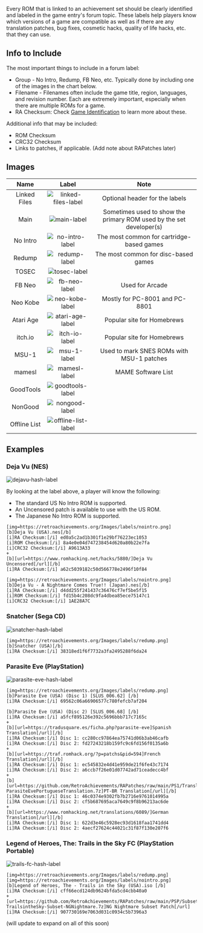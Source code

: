 Every ROM that is linked to an achievement set should be clearly identified and labeled in the game entry's forum topic. These labels help players know which versions of a game are compatible as well as if there are any translation patches, bug fixes, cosmetic hacks, quality of life hacks, etc. that they can use. 

## Info to Include
The most important things to include in a forum label:
- Group - No Intro, Redump, FB Neo, etc. Typically done by including one of the images in the chart below.
- Filename - Filenames often include the game title, region, languages, and revision number. Each are extremely important, especially when there are multiple ROMs for a game. 
- RA Checksum: Check [Game Identification](game-identification) to learn more about these.

Additional info that may be included:
- ROM Checksum
- CRC32 Checksum
- Links to patches, if applicable. (Add note about RAPatches later)

## Images

|Name|Label|Note|
|:-:|:-:|:-:|
|Linked Files|![linked-files-label](https://retroachievements.org/Images/labels/linkedfiles.png)|Optional header for the labels|
|Main|![main-label](https://retroachievements.org/Images/labels/main.png)|Sometimes used to show the primary ROM used by the set developer(s)|
|No Intro|![no-intro-label](https://retroachievements.org/Images/labels/nointro.png)|The most common for cartridge-based games|
|Redump|![redump-label](https://retroachievements.org/Images/labels/redump.png)|The most common for disc-based games|
|TOSEC|![tosec-label](https://retroachievements.org/Images/labels/tosec.png)|
|FB Neo|![fb-neo-label](https://retroachievements.org/Images/labels/fbneo.png)|Used for Arcade|
|Neo Kobe|![neo-kobe-label](https://retroachievements.org/Images/labels/neokobe.png)|Mostly for PC-8001 and PC-8801|
|Atari Age|![atari-age-label](https://retroachievements.org/Images/labels/atariage.png)|Popular site for Homebrews|
|itch.io|![itch-io-label](https://retroachievements.org/Images/labels/itchio.png)|Popular site for Homebrews|
|MSU-1|![msu-1-label](https://retroachievements.org/Images/labels/msu1.png)|Used to mark SNES ROMs with MSU-1 patches|
|mamesl|![mamesl-label](https://retroachievements.org/Images/labels/mamesl.png)|MAME Software List
|GoodTools|![goodtools-label](https://retroachievements.org/Images/labels/goodtools.png)|
|NonGood|![nongood-label](https://retroachievements.org/Images/labels/nongood.png)|
|Offline List|![offline-list-label](https://retroachievements.org/Images/labels/offlinelist.png)|

## Examples

### Deja Vu (NES)

![dejavu-hash-label](https://user-images.githubusercontent.com/45054151/155826969-5615809c-5c4f-419d-a6ba-59d80323b420.PNG)

By looking at the label above, a player will know the following:
- The standard US No Intro ROM is supported.
- An Uncensored patch is available to use with the US ROM.
- The Japanese No Intro ROM is supported.

```
[img=https://retroachievements.org/Images/labels/nointro.png]
[b]Deja Vu (USA).nes[/b]
[i]RA Checksum:[/i] ed0a5c2ad1b301f1e29bf76223ec1053
[i]ROM Checksum:[/i] 8a4e0e04d747238454d620a80b22e7fa
[i]CRC32 Checksum:[/i] A9613A33
+
[b][url=https://www.romhacking.net/hacks/5880/]Deja Vu Uncensored[/url][/b]
[i]RA Checksum:[/i] a62c5039182c50d566778e2496f10f84 

[img=https://retroachievements.org/Images/labels/nointro.png]
[b]Deja Vu - A Nightmare Comes True!! (Japan).nes[/b]
[i]RA Checksum:[/i] d4dd255f241437c36476cf7ef5be5f15
[i]ROM Checksum:[/i] fd15b4c208dc9fa4dbea85ece75147c1
[i]CRC32 Checksum:[/i] 1AE28A7C
```

### Snatcher (Sega CD)

![snatcher-hash-label](https://user-images.githubusercontent.com/45054151/155827187-ee040bdb-79a1-4ff5-9e82-1ae63687174e.PNG)

```
[img=https://retroachievements.org/Images/labels/redump.png]
[b]Snatcher (USA)[/b]
[i]RA Checksum:[/i] 38318ed1f6f7732a3fa2495288f6da24
```

### Parasite Eve (PlayStation)

![parasite-eve-hash-label](https://user-images.githubusercontent.com/45054151/155827335-8618408c-b231-4730-b985-9676306c78f1.PNG)

```
[img=https://retroachievements.org/Images/labels/redump.png]
[b]Parasite Eve (USA) (Disc 1) [SLUS_006.62] [/b]
[i]RA Checksum:[/i] 69562c06a66906577c780fefcb7af204

[b]Parasite Eve (USA) (Disc 2) [SLUS_006.68] [/b]
[i]RA Checksum:[/i] a5fcf895126e392c5696bbb717c7165c
+
[b][url=https://tradusquare.es/ficha.php?parasite-eve]Spanish Translation[/url][/b]
[i]RA Checksum:[/i] Disc 1: cc280cc97864ea75741d06b3ab46cafb
[i]RA Checksum:[/i] Disc 2: fd27243218b159fc9c6fd156f0135a6b
+
[b][url=https://traf.romhack.org/?p=patchs&pid=594]French Translation[/url][/b]
[i]RA Checksum:[/i] Disc 1: ec545832e4d41e959de21f6fe43c7174
[i]RA Checksum:[/i] Disc 2: a6ccb7f26e01d07742ad71ceadecc4bf
+
[b][url=https://github.com/RetroAchievements/RAPatches/raw/main/PS1/Translation/11277-ParasiteEvePortugueseTranslation.7z]PT-BR Translation[/url][/b]
[i]RA Checksum:[/i] Disc 1: 46c0374e9302fb7b2716e9761014995a
[i]RA Checksum:[/i] Disc 2: cf5b687695aca7649c9f8b96213ac6de
+
[b][url=https://www.romhacking.net/translations/6089/]German Translation[/url][/b]
[i]RA Checksum:[/i] Disc 1: 622d3e46c5928ec93d1618faa1741dd4
[i]RA Checksum:[/i] Disc 2: 4aecf27624c44021c31f87f130e207f6
```

### Legend of Heroes, The: Trails in the Sky FC (PlayStation Portable)

![trails-fc-hash-label](https://user-images.githubusercontent.com/45054151/155827337-d942775a-9bca-4f61-bcd4-85c3b53758c0.PNG)

```
[img=https://retroachievements.org/Images/labels/redump.png] [img=https://retroachievements.org/Images/labels/nointro.png]
[b]Legend of Heroes, The - Trails in the Sky (USA).iso [/b]
[i]RA Checksum:[/i] cff66ecd124db9624bfda5cd4cbb40a0
+
[url=https://github.com/RetroAchievements/RAPatches/raw/main/PSP/Subset/11115-TrailsintheSky-Subset-NGNightmare.7z]NG Nightmare Subset Patch[/url]
[i]RA Checksum:[/i] 907730169e7063d031c0934c5b7396a3
```

(will update to expand on all of this soon)
